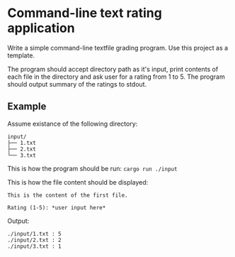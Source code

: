 # Command-line text rating application
Write a simple command-line textfile grading program. Use this project as a template. 

The program should accept directory path as it's input, print contents of each file in the directory and ask user for a rating from 1 to 5. The program should output summary of the ratings to stdout.

## Example
Assume existance of the following directory:
```
input/
├── 1.txt
├── 2.txt
└── 3.txt
```

This is how the program should be run: `cargo run ./input`

This is how the file content should be displayed:
```
This is the content of the first file.

Rating (1-5): *user input here*
```

Output:
```
./input/1.txt : 5
./input/2.txt : 2
./input/3.txt : 1
```